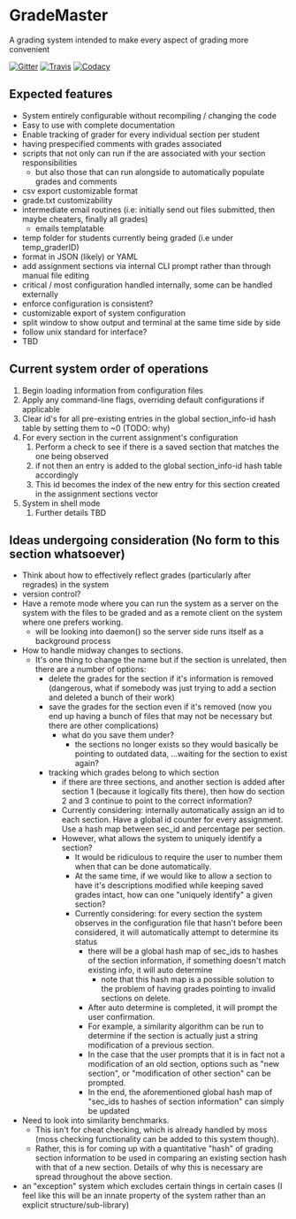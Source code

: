# GradeMaster

A grading system intended to make every aspect of grading more convenient

[![Gitter](https://img.shields.io/gitter/room/GradeMaster/Lobby.js.svg?logo=gitter-white)](https://gitter.im/GradeMaster/Lobby)
[![Travis](https://img.shields.io/travis/legendddhgf/GradeMaster.svg?logo=travis)](https://travis-ci.org/legendddhgf/GradeMaster)
[![Codacy](https://img.shields.io/codacy/grade/be69218513884a199d6b5e354647c1f6.svg)](https://www.codacy.com/app/4U6U57/GradeMaster)

## Expected features
* System entirely configurable without recompiling / changing the code
* Easy to use with complete documentation
* Enable tracking of grader for every individual section per student
* having prespecified comments with grades associated
* scripts that not only can run if the are associated with your section responsibilities
    * but also those that can run alongside to automatically populate grades and comments
* csv export customizable format
* grade.txt customizability
* intermediate email routines (i.e: initially send out files submitted, then maybe cheaters, finally all grades)
    * emails templatable
* temp folder for students currently being graded (i.e under temp_graderID)
* format in JSON (likely) or YAML
* add assignment sections via internal CLI prompt rather than through manual file editing
* critical / most configuration handled internally, some can be handled externally
* enforce configuration is consistent?
* customizable export of system configuration
* split window to show output and terminal at the same time side by side
* follow unix standard for interface?
* TBD

## Current system order of operations
1. Begin loading information from configuration files
1. Apply any command-line flags, overriding default configurations if applicable
1. Clear id's for all pre-existing entries in the global section_info-id hash table by setting them to ~0 (TODO: why)
1. For every section in the current assignment's configuration
    1. Perform a check to see if there is a saved section that matches the one being observed
    1. if not then an entry is added to the global section_info-id hash table accordingly
    1. This id becomes the index of the new entry for this section created in the assignment sections vector
1. System in shell mode
    1. Further details TBD

## Ideas undergoing consideration (No form to this section whatsoever)
* Think about how to effectively reflect grades (particularly after regrades) in the system
* version control?
* Have a remote mode where you can run the system as a server on the system with the files to be graded
and as a remote client on the system where one prefers working.
    * will be looking into daemon() so the server side runs itself as a background process
* How to handle midway changes to sections.
    * It's one thing to change the name but if the section is unrelated, then there are a number of options:
        * delete the grades for the section if it's information is removed (dangerous, what if somebody was just trying to add a section and deleted a bunch of their work)
        * save the grades for the section even if it's removed (now you end up having a bunch of files that may not be necessary but there are other complications)
            * what do you save them under?
                * the sections no longer exists so they would basically be pointing to outdated data, ...waiting for the section to exist again?
        * tracking which grades belong to which section
            * if there are three sections, and another section is added after section 1 (because it logically fits there), then how do section 2 and 3 continue to point to the correct information?
            * Currently considering: internally automatically assign an id to each section. Have a global id counter for every assignment. Use a hash map between sec_id and percentage per section.
            * However, what allows the system to uniquely identify a section?
                * It would be ridiculous to require the user to number them when that can be done automatically.
                * At the same time, if we would like to allow a section to have it's descriptions modified while keeping saved grades intact, how can one "uniquely identify" a given section?
                * Currently considering: for every section the system observes in the configuration file that hasn't before been considered, it will automatically attempt to determine its status
                    * there will be a global hash map of sec_ids to hashes of the section information, if something doesn't match existing info, it will auto determine
                        * note that this hash map is a possible solution to the problem of having grades pointing to invalid sections on delete.
                    * After auto determine is completed, it will prompt the user confirmation.
                    * For example, a similarity algorithm can be run to determine if the section is actually just a string modification of a previous section.
                    * In the case that the user prompts that it is in fact not a modification of an old section, options such as "new section", or "modification of other section" can be prompted.
                    * In the end, the aforementioned global hash map of "sec_ids to hashes of section information" can simply be updated
* Need to look into similarity benchmarks.
    * This isn't for cheat checking, which is already handled by moss (moss checking functionality can be added to this system though).
    * Rather, this is for coming up with a quantitative "hash" of grading section information to be used in comparing an existing section hash with that of a new section. Details of why this is necessary are spread throughout the above section.
* an "exception" system which excludes certain things in certain cases (I feel like this will be an innate property of the system rather than an explicit structure/sub-library)
